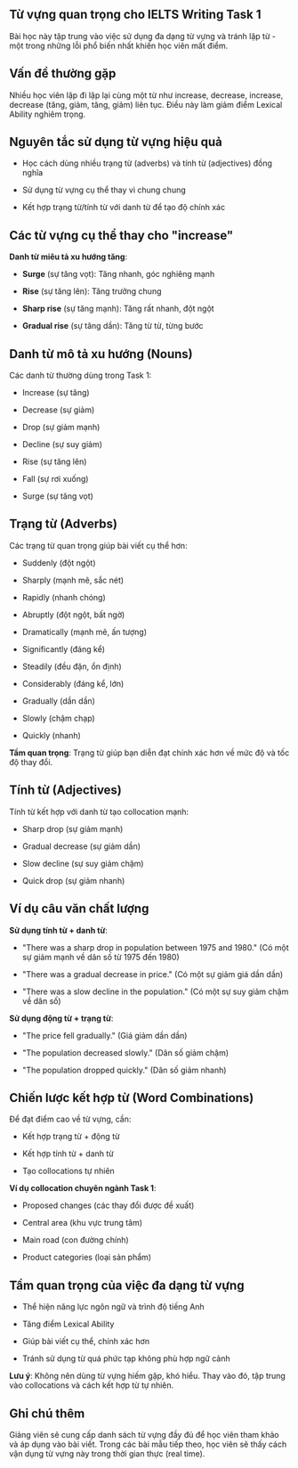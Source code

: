 ## Từ vựng quan trọng cho IELTS Writing Task 1

Bài học này tập trung vào việc sử dụng đa dạng từ vựng và tránh lặp từ - một trong những lỗi phổ biến nhất khiến học viên mất điểm.

## Vấn đề thường gặp

Nhiều học viên lặp đi lặp lại cùng một từ như increase, decrease, increase, decrease﻿ (tăng, giảm, tăng, giảm) liên tục. Điều này làm giảm điểm Lexical Ability nghiêm trọng.

## Nguyên tắc sử dụng từ vựng hiệu quả

- Học cách dùng nhiều trạng từ (adverbs) và tính từ (adjectives) đồng nghĩa
    
- Sử dụng từ vựng cụ thể thay vì chung chung
    
- Kết hợp trạng từ/tính từ với danh từ để tạo độ chính xác
    

## Các từ vựng cụ thể thay cho "increase"

**Danh từ miêu tả xu hướng tăng**:

- **Surge**﻿ (sự tăng vọt): Tăng nhanh, góc nghiêng mạnh
    
- **Rise**﻿ (sự tăng lên): Tăng trưởng chung
    
- **Sharp rise**﻿ (sự tăng mạnh): Tăng rất nhanh, đột ngột
    
- **Gradual rise**﻿ (sự tăng dần): Tăng từ từ, từng bước
    

## Danh từ mô tả xu hướng (Nouns)

Các danh từ thường dùng trong Task 1:

- Increase﻿ (sự tăng)
    
- Decrease﻿ (sự giảm)
    
- Drop﻿ (sự giảm mạnh)
    
- Decline﻿ (sự suy giảm)
    
- Rise﻿ (sự tăng lên)
    
- Fall﻿ (sự rơi xuống)
    
- Surge﻿ (sự tăng vọt)
    

## Trạng từ (Adverbs)

Các trạng từ quan trọng giúp bài viết cụ thể hơn:

- Suddenly﻿ (đột ngột)
    
- Sharply﻿ (mạnh mẽ, sắc nét)
    
- Rapidly﻿ (nhanh chóng)
    
- Abruptly﻿ (đột ngột, bất ngờ)
    
- Dramatically﻿ (mạnh mẽ, ấn tượng)
    
- Significantly﻿ (đáng kể)
    
- Steadily﻿ (đều đặn, ổn định)
    
- Considerably﻿ (đáng kể, lớn)
    
- Gradually﻿ (dần dần)
    
- Slowly﻿ (chậm chạp)
    
- Quickly﻿ (nhanh)
    

**Tầm quan trọng**: Trạng từ giúp bạn diễn đạt chính xác hơn về mức độ và tốc độ thay đổi.

## Tính từ (Adjectives)

Tính từ kết hợp với danh từ tạo collocation mạnh:

- Sharp drop﻿ (sự giảm mạnh)
    
- Gradual decrease﻿ (sự giảm dần)
    
- Slow decline﻿ (sự suy giảm chậm)
    
- Quick drop﻿ (sự giảm nhanh)
    

## Ví dụ câu văn chất lượng

**Sử dụng tính từ + danh từ**:

- "There was a sharp drop in population between 1975 and 1980.﻿" (Có một sự giảm mạnh về dân số từ 1975 đến 1980)
    
- "There was a gradual decrease in price.﻿" (Có một sự giảm giá dần dần)
    
- "There was a slow decline in the population.﻿" (Có một sự suy giảm chậm về dân số)
    

**Sử dụng động từ + trạng từ**:

- "The price fell gradually.﻿" (Giá giảm dần dần)
    
- "The population decreased slowly.﻿" (Dân số giảm chậm)
    
- "The population dropped quickly.﻿" (Dân số giảm nhanh)
    

## Chiến lược kết hợp từ (Word Combinations)

Để đạt điểm cao về từ vựng, cần:

- Kết hợp trạng từ + động từ
    
- Kết hợp tính từ + danh từ
    
- Tạo collocations tự nhiên
    

**Ví dụ collocation chuyên ngành Task 1**:

- Proposed changes﻿ (các thay đổi được đề xuất)
    
- Central area﻿ (khu vực trung tâm)
    
- Main road﻿ (con đường chính)
    
- Product categories﻿ (loại sản phẩm)
    

## Tầm quan trọng của việc đa dạng từ vựng

- Thể hiện năng lực ngôn ngữ và trình độ tiếng Anh
    
- Tăng điểm Lexical Ability
    
- Giúp bài viết cụ thể, chính xác hơn
    
- Tránh sử dụng từ quá phức tạp không phù hợp ngữ cảnh
    

**Lưu ý**: Không nên dùng từ vựng hiếm gặp, khó hiểu. Thay vào đó, tập trung vào collocations và cách kết hợp từ tự nhiên.

## Ghi chú thêm

Giảng viên sẽ cung cấp danh sách từ vựng đầy đủ để học viên tham khảo và áp dụng vào bài viết. Trong các bài mẫu tiếp theo, học viên sẽ thấy cách vận dụng từ vựng này trong thời gian thực (real time).